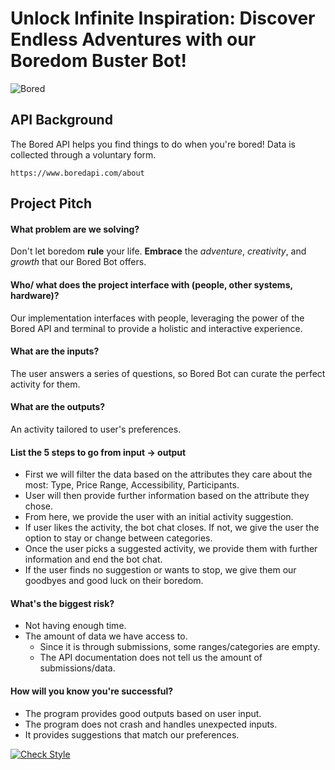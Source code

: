# Unlock Infinite Inspiration: Discover Endless Adventures with our Boredom Buster Bot!

![Bored](https://github.com/paolacalle/boredbot/assets/98432607/73117f75-80cb-4cda-9588-3abb7ff40cb4)

## API Background
The Bored API helps you find things to do when you're bored! Data is collected through a voluntary form. 

    https://www.boredapi.com/about 

## Project Pitch

#### What problem are we solving?

Don't let boredom **rule** your life. **Embrace** the _adventure_, _creativity_, and _growth_ that our Bored Bot offers. 

#### Who/ what does the project interface with (people, other systems, hardware)?
Our implementation interfaces with people, leveraging the power of the Bored API and terminal to provide a holistic and interactive experience.

#### What are the inputs?
The user answers a series of questions, so Bored Bot can curate the perfect activity for them.

#### What are the outputs?
An activity tailored to user's preferences.

#### List the 5 steps to go from input -> output
* First we will filter the data based on the attributes they care about the most: Type, Price Range, Accessibility, Participants.
* User will then provide further information based on the attribute they chose. 
* From here, we provide the user with an initial activity suggestion.
* If user likes the activity, the bot chat closes. If not, we give the user the option to stay or change between categories.
* Once the user picks a suggested activity, we provide them with further information and end the bot chat.
* If the user finds no suggestion or wants to stop, we give them our goodbyes and good luck on their boredom.

#### What's the biggest risk?
* Not having enough time.
* The amount of data we have access to.
    * Since it is through submissions, some ranges/categories are empty.
    * The API documentation does not tell us the amount of submissions/data.

#### How will you know you're successful?
* The program provides good outputs based on user input. 
* The program does not crash and handles unexpected inputs.
* It provides suggestions that match our preferences.

[![Check Style](https://github.com/paolacalle/boredbot/actions/workflows/style.yaml/badge.svg)](https://github.com/paolacalle/boredbot/actions/workflows/style.yaml)